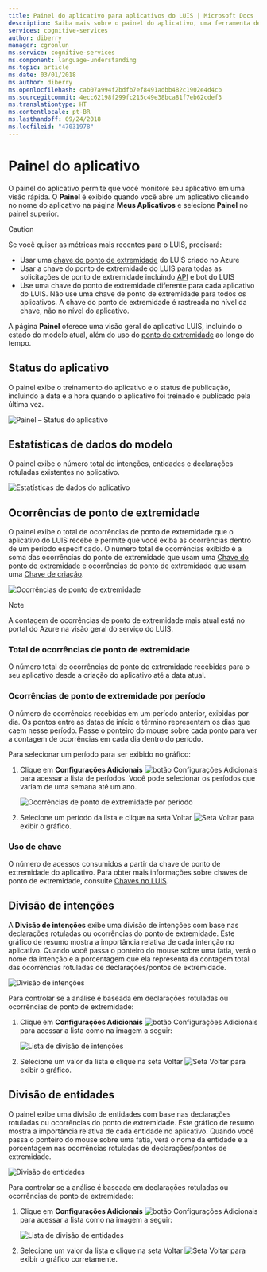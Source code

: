 ```yaml
---
title: Painel do aplicativo para aplicativos do LUIS | Microsoft Docs
description: Saiba mais sobre o painel do aplicativo, uma ferramenta de relatório visualizado que permite monitorar seus aplicativos em uma visão rápida.
services: cognitive-services
author: diberry
manager: cgronlun
ms.service: cognitive-services
ms.component: language-understanding
ms.topic: article
ms.date: 03/01/2018
ms.author: diberry
ms.openlocfilehash: cab07a994f2bdfb7ef8491adbb482c1902e4d4cb
ms.sourcegitcommit: 4ecc62198f299fc215c49e38bca81f7eb62cdef3
ms.translationtype: HT
ms.contentlocale: pt-BR
ms.lasthandoff: 09/24/2018
ms.locfileid: "47031978"
---
```

# <a name="application-dashboard"></a>Painel do aplicativo
O painel do aplicativo permite que você monitore seu aplicativo em uma visão rápida. O **Painel** é exibido quando você abre um aplicativo clicando no nome do aplicativo na página **Meus Aplicativos** e selecione **Painel** no painel superior. 

> [!CAUTION]
> Se você quiser as métricas mais recentes para o LUIS, precisará:
> * Usar uma [chave do ponto de extremidade](luis-how-to-azure-subscription.md) do LUIS criado no Azure
> * Usar a chave do ponto de extremidade do LUIS para todas as solicitações de ponto de extremidade incluindo [API](https://aka.ms/luis-endpoint-apis) e bot do LUIS
> * Use uma chave do ponto de extremidade diferente para cada aplicativo do LUIS. Não use uma chave de ponto de extremidade para todos os aplicativos. A chave do ponto de extremidade é rastreada no nível da chave, não no nível do aplicativo.  

A página **Painel** oferece uma visão geral do aplicativo LUIS, incluindo o estado do modelo atual, além do uso do [ponto de extremidade](luis-glossary.md#endpoint) ao longo do tempo. <!--The following image shows the **Dashboard** page.-->

<!-- TBD: Get a working screen shot
![The Dashboard](./media/luis-how-to-use-dashboard/dashboard.png)
-->

<!-- TBD: IS THIS STILL TRUE?
At the top of the **Dashboard** page, a contextual notification bar constantly displays notifications to update you on the required or recommended actions appropriate for the current state of your app. It also provides useful tips and alerts as needed. A detailed description of the data reported on the **Dashboard** page follows.
-->
  
## <a name="app-status"></a>Status do aplicativo
O painel exibe o treinamento do aplicativo e o status de publicação, incluindo a data e a hora quando o aplicativo foi treinado e publicado pela última vez.  

![Painel – Status do aplicativo](./media/luis-how-to-use-dashboard/app-state.png)

## <a name="model-data-statistics"></a>Estatísticas de dados do modelo
O painel exibe o número total de intenções, entidades e declarações rotuladas existentes no aplicativo. 

![Estatísticas de dados do aplicativo](./media/luis-how-to-use-dashboard/app-model-count.png)

## <a name="endpoint-hits"></a>Ocorrências de ponto de extremidade
O painel exibe o total de ocorrências de ponto de extremidade que o aplicativo do LUIS recebe e permite que você exiba as ocorrências dentro de um período especificado. O número total de ocorrências exibido é a soma das ocorrências do ponto de extremidade que usam uma [Chave do ponto de extremidade](./luis-concept-keys.md#endpoint-key) e ocorrências do ponto de extremidade que usam uma [Chave de criação](./luis-concept-keys.md#authoring-key).

<!-- TBD: this image is old but I don't have a new one based on usage -->
![Ocorrências de ponto de extremidade](./media/luis-how-to-use-dashboard/dashboard-endpointhits.png)

> [!NOTE] 
> A contagem de ocorrências de ponto de extremidade mais atual está no portal do Azure na visão geral do serviço do LUIS. 
 
### <a name="total-endpoint-hits"></a>Total de ocorrências de ponto de extremidade
O número total de ocorrências de ponto de extremidade recebidas para o seu aplicativo desde a criação do aplicativo até a data atual.

### <a name="endpoint-hits-per-period"></a>Ocorrências de ponto de extremidade por período
O número de ocorrências recebidas em um período anterior, exibidas por dia. Os pontos entre as datas de início e término representam os dias que caem nesse período. Passe o ponteiro do mouse sobre cada ponto para ver a contagem de ocorrências em cada dia dentro do período. 

Para selecionar um período para ser exibido no gráfico:
 
1. Clique em **Configurações Adicionais** ![botão Configurações Adicionais](./media/luis-how-to-use-dashboard/Dashboard-Settings-btn.png) para acessar a lista de períodos. Você pode selecionar os períodos que variam de uma semana até um ano. 

    ![Ocorrências de ponto de extremidade por período](./media/luis-how-to-use-dashboard/timerange.png)

2. Selecione um período da lista e clique na seta Voltar ![Seta Voltar](./media/luis-how-to-use-dashboard/Dashboard-backArrow.png) para exibir o gráfico.

### <a name="key-usage"></a>Uso de chave
O número de acessos consumidos a partir da chave de ponto de extremidade do aplicativo. Para obter mais informações sobre chaves de ponto de extremidade, consulte [Chaves no LUIS](luis-concept-keys.md). 
  
## <a name="intent-breakdown"></a>Divisão de intenções
A **Divisão de intenções** exibe uma divisão de intenções com base nas declarações rotuladas ou ocorrências do ponto de extremidade. Este gráfico de resumo mostra a importância relativa de cada intenção no aplicativo. Quando você passa o ponteiro do mouse sobre uma fatia, verá o nome da intenção e a porcentagem que ela representa da contagem total das ocorrências rotuladas de declarações/pontos de extremidade. 

![Divisão de intenções](./media/luis-how-to-use-dashboard/intent-breakdown.png)

Para controlar se a análise é baseada em declarações rotuladas ou ocorrências de ponto de extremidade:

1. Clique em **Configurações Adicionais** ![botão Configurações Adicionais](./media/luis-how-to-use-dashboard/Dashboard-Settings-btn.png) para acessar a lista como na imagem a seguir:

    ![Lista de divisão de intenções](./media/luis-how-to-use-dashboard/intent-breakdown-based-on.png)
2. Selecione um valor da lista e clique na seta Voltar ![Seta Voltar](./media/luis-how-to-use-dashboard/Dashboard-backArrow.png) para exibir o gráfico.

## <a name="entity-breakdown"></a>Divisão de entidades
O painel exibe uma divisão de entidades com base nas declarações rotuladas ou ocorrências do ponto de extremidade. Este gráfico de resumo mostra a importância relativa de cada entidade no aplicativo. Quando você passa o ponteiro do mouse sobre uma fatia, verá o nome da entidade e a porcentagem nas ocorrências rotuladas de declarações/pontos de extremidade. 

![Divisão de entidades](./media/luis-how-to-use-dashboard/entity-breakdown.png)

Para controlar se a análise é baseada em declarações rotuladas ou ocorrências de ponto de extremidade:

1. Clique em **Configurações Adicionais** ![botão Configurações Adicionais](./media/luis-how-to-use-dashboard/Dashboard-Settings-btn.png) para acessar a lista como na imagem a seguir:

    ![Lista de divisão de entidades](./media/luis-how-to-use-dashboard/entity-breakdown-based-on.png)
2. Selecione um valor da lista e clique na seta Voltar ![Seta Voltar](./media/luis-how-to-use-dashboard/Dashboard-backArrow.png) para exibir o gráfico corretamente.

